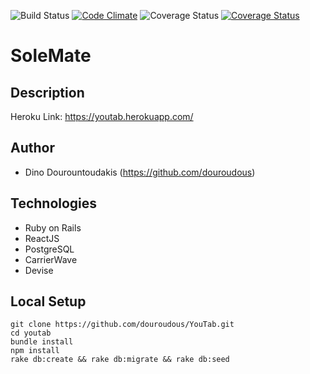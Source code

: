 ![Build Status](https://codeship.com/projects/5c41c090-c932-0134-4c4c-422f29a80ca3/status?branch=master)
[![Code Climate](https://codeclimate.com/github/douroudous/YouTab/badges/gpa.svg)](https://codeclimate.com/github/douroudous/YouTab)
![Coverage Status](https://coveralls.io/repos/douroudous/youtab/badge.png)
[![Coverage Status](https://coveralls.io/repos/github/douroudous/youtab/badge.svg?branch=master)](https://coveralls.io/github/douroudous/youtab?branch=master)

# SoleMate

## Description

Heroku Link: https://youtab.herokuapp.com/

## Author
* Dino Dourountoudakis (https://github.com/douroudous)

## Technologies

* Ruby on Rails
* ReactJS
* PostgreSQL
* CarrierWave
* Devise

## Local Setup

```
git clone https://github.com/douroudous/YouTab.git
cd youtab
bundle install
npm install
rake db:create && rake db:migrate && rake db:seed
```
